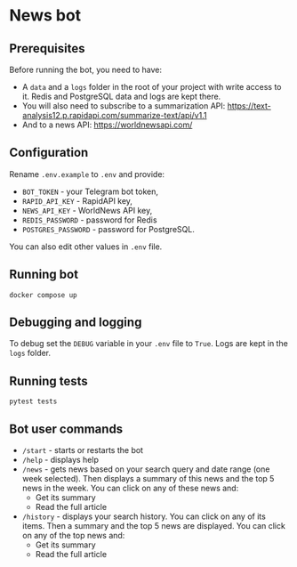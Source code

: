 # News bot

## Prerequisites
Before running the bot, you need to have:
* A `data` and a `logs` folder in the root of your project with write access to it. Redis and PostgreSQL data and logs are kept there.
* You will also need to subscribe to a summarization API: https://text-analysis12.p.rapidapi.com/summarize-text/api/v1.1
* And to a news API: https://worldnewsapi.com/

## Configuration
Rename `.env.example` to `.env` and provide:
* `BOT_TOKEN` - your Telegram bot token,
* `RAPID_API_KEY` - RapidAPI key,
* `NEWS_API_KEY` - WorldNews API key,
* `REDIS_PASSWORD` - password for Redis
* `POSTGRES_PASSWORD` - password for PostgreSQL.

You can also edit other values in `.env` file.

## Running bot
`docker compose up`

## Debugging and logging
To debug set the `DEBUG` variable in your `.env` file to `True`. Logs are kept in the `logs` folder.

## Running tests
`pytest tests`

## Bot user commands
* `/start` - starts or restarts the bot
* `/help` - displays help
* `/news` - gets news based on your search query and date range (one week selected). Then displays a summary of this news and the top 5 news in the week. You can click on any of these news and:
  * Get its summary
  * Read the full article
* `/history` - displays your search history. You can click on any of its items. Then a summary and the top 5 news are displayed. You can click on any of the top news and:
  * Get its summary
  * Read the full article
